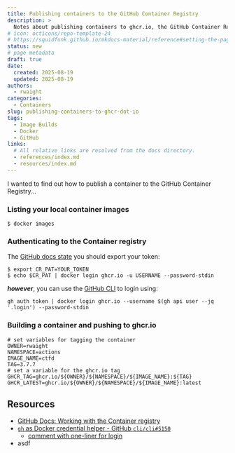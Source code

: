 ```yaml
---
title: Publishing containers to the GitHub Container Registry
description: >
  Notes about publishing containers to ghcr.io, the GitHub Container Registry.
# icon: octicons/repo-template-24
# https://squidfunk.github.io/mkdocs-material/reference#setting-the-page-icon
status: new
# page metadata
draft: true
date:
  created: 2025-08-19
  updated: 2025-08-19
authors:
  - rwaight
categories:
  - Containers
slug: publishing-containers-to-ghcr-dot-io
tags:
  - Image Builds
  - Docker
  - GitHub
links:
  # All relative links are resolved from the docs directory.
  - references/index.md
  - resources/index.md
---
```


<!---  # Publishing containers to the GitHub Container Registry  --->
<!---  do not put an actual 'heading 1' if it is the same as the title  --->

I wanted to find out how to publish a container to the GitHub Container Registry...

### Listing your local container images

```shell
$ docker images
```

### Authenticating to the Container registry

The [GitHub docs state]() you should export your token:

```shell
$ export CR_PAT=YOUR_TOKEN
$ echo $CR_PAT | docker login ghcr.io -u USERNAME --password-stdin
```

<!--- https://github.com/cli/cli/issues/5150#issuecomment-2574394995 --->
***however***, you can use the [GitHub CLI]() to login using:
```shell
gh auth token | docker login ghcr.io --username $(gh api user --jq '.login') --password-stdin
```

### Building a container and pushing to ghcr.io

```shell
# set variables for tagging the container
OWNER=rwaight
NAMESPACE=actions
IMAGE_NAME=ctfd
TAG=3.7.7
# set a variable for the ghcr.io tag
GHCR_TAG=ghcr.io/${OWNER}/${NAMESPACE}/${IMAGE_NAME}:${TAG}
GHCR_LATEST=ghcr.io/${OWNER}/${NAMESPACE}/${IMAGE_NAME}:latest
```


## Resources

- [GitHub Docs: Working with the Container registry](https://docs.github.com/en/packages/working-with-a-github-packages-registry/working-with-the-container-registry)
- [`gh` as Docker credential helper - GitHub `cli/cli#5150`](https://github.com/cli/cli/issues/5150)
    - [comment with one-liner for login](https://github.com/cli/cli/issues/5150#issuecomment-2574394995)
- asdf
